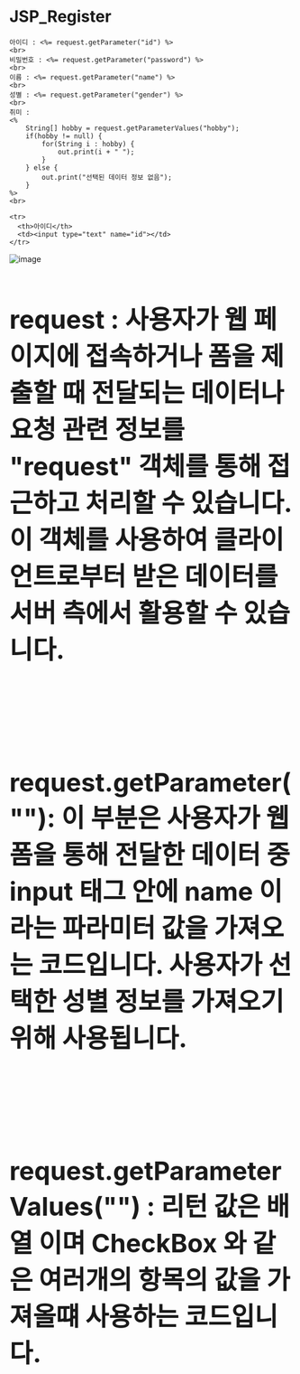 # JSP_Register

```
아이디 : <%= request.getParameter("id") %>
<br>
비밀번호 : <%= request.getParameter("password") %>
<br>
이름 : <%= request.getParameter("name") %>
<br>
성별 : <%= request.getParameter("gender") %>
<br>
취미 : 
<%
	String[] hobby = request.getParameterValues("hobby");
	if(hobby != null) {			
		for(String i : hobby) {
			out.print(i + " ");
		}
	} else {
		out.print("선택된 데이터 정보 없음");
	}
%>
<br>
```

```
<tr>
  <th>아이디</th>
  <td><input type="text" name="id"></td>
</tr>
```
![image](https://github.com/cmc0904/JSP_Register/assets/63144310/48b0819b-b5c2-4105-8f3b-02a8da7b836a)

<div style = "font-size: 45px;">
<h4>request : 사용자가 웹 페이지에 접속하거나 폼을 제출할 때 전달되는 데이터나 요청 관련 정보를 "request" 객체를 통해 접근하고 처리할 수 있습니다. 이 객체를 사용하여 클라이언트로부터 받은 데이터를 서버 측에서 활용할 수 있습니다.</h4>
<br>
<h4>request.getParameter(""): 이 부분은 사용자가 웹 폼을 통해 전달한 데이터 중 input 태그 안에 name 이라는 파라미터 값을 가져오는 코드입니다. 사용자가 선택한 성별 정보를 가져오기 위해 사용됩니다.</h4>
<br>
<h4>request.getParameterValues("") : 리턴 값은 배열 이며 CheckBox 와 같은 여러개의 항목의 값을 가져올떄 사용하는 코드입니다.</h4>
	
</div>
